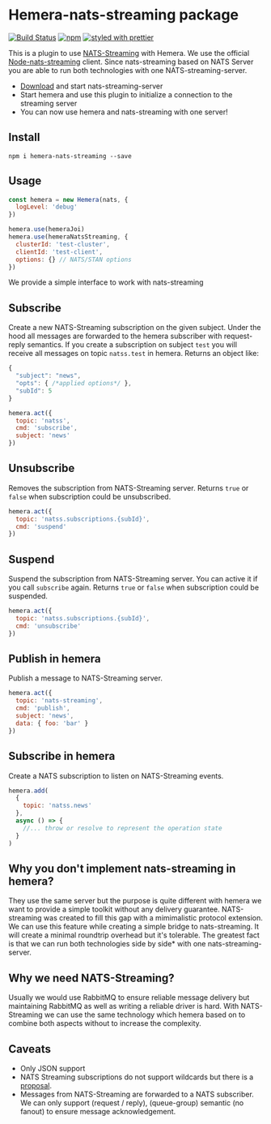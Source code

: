 # Hemera-nats-streaming package

[![Build Status](https://travis-ci.org/hemerajs/hemera-nats-streaming.svg?branch=master)](https://travis-ci.org/hemerajs/hemera-nats-streaming)
[![npm](https://img.shields.io/npm/v/hemera-nats-streaming.svg?maxAge=3600)](https://www.npmjs.com/package/hemera-nats-streaming)
[![styled with prettier](https://img.shields.io/badge/styled_with-prettier-ff69b4.svg)](#badge)

This is a plugin to use [NATS-Streaming](http://nats.io/) with Hemera.
We use the official [Node-nats-streaming](https://github.com/nats-io/node-nats-streaming) client.
Since nats-streaming based on NATS Server you are able to run both technologies with one NATS-streaming-server.

* [Download](http://nats.io/download/nats-io/nats-streaming-server/) and start nats-streaming-server
* Start hemera and use this plugin to initialize a connection to the streaming server
* You can now use hemera and nats-streaming with one server!

## Install

```
npm i hemera-nats-streaming --save
```

## Usage

```js
const hemera = new Hemera(nats, {
  logLevel: 'debug'
})

hemera.use(hemeraJoi)
hemera.use(hemeraNatsStreaming, {
  clusterId: 'test-cluster',
  clientId: 'test-client',
  options: {} // NATS/STAN options
})
```

We provide a simple interface to work with nats-streaming

## Subscribe

Create a new NATS-Streaming subscription on the given subject. Under the hood all messages are forwarded to the hemera subscriber with request-reply semantics. If you create a subscription on subject `test` you will receive all messages on topic `natss.test` in hemera. Returns an object like:

```js
{
  "subject": "news",
  "opts": { /*applied options*/ },
  "subId": 5
}
```

```js
hemera.act({
  topic: 'natss',
  cmd: 'subscribe',
  subject: 'news'
})
```

## Unsubscribe

Removes the subscription from NATS-Streaming server. Returns `true` or `false` when subscription could be unsubscribed.

```js
hemera.act({
  topic: 'natss.subscriptions.{subId}',
  cmd: 'suspend'
})
```

## Suspend

Suspend the subscription from NATS-Streaming server. You can active it if you call `subscribe` again. Returns `true` or `false` when subscription could be suspended.

```js
hemera.act({
  topic: 'natss.subscriptions.{subId}',
  cmd: 'unsubscribe'
})
```

## Publish in hemera

Publish a message to NATS-Streaming server.

```js
hemera.act({
  topic: 'nats-streaming',
  cmd: 'publish',
  subject: 'news',
  data: { foo: 'bar' }
})
```

## Subscribe in hemera

Create a NATS subscription to listen on NATS-Streaming events.

```js
hemera.add(
  {
    topic: 'natss.news'
  },
  async () => {
    //... throw or resolve to represent the operation state
  }
)
```

## Why you don't implement nats-streaming in hemera?

They use the same server but the purpose is quite different with hemera we want to provide a simple toolkit without any delivery guarantee. NATS-streaming was created to fill this gap with a mimimalistic protocol extension. We can use this feature while creating a simple bridge to nats-streaming. It will create a minimal roundtrip overhead but it's tolerable. The greatest fact is that we can run both technologies side by side\* with one nats-streaming-server.

## Why we need NATS-Streaming?

Usually we would use RabbitMQ to ensure reliable message delivery but maintaining RabbitMQ as well as writing a reliable driver is hard. With NATS-Streaming we can use the same technology which hemera based on to combine both aspects without to increase the complexity.

## Caveats

* Only JSON support
* NATS Streaming subscriptions do not support wildcards but there is a [proposal](https://github.com/nats-io/nats-streaming-server/issues/340).
* Messages from NATS-Streaming are forwarded to a NATS subscriber. We can only support (request / reply), (queue-group) semantic (no fanout) to ensure message acknowledgement.
